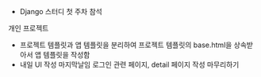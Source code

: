 - Django 스터디 첫 주차 참석

개인 프로젝트
- 프로젝트 템플릿과 앱 템플릿을 분리하여 프로젝트 템플릿의 base.html을 상속받아서 앱 템플릿을 작성함
- 내일 UI 작성 마지막날임 로그인 관련 페이지, detail 페이지 작성 마무리하기